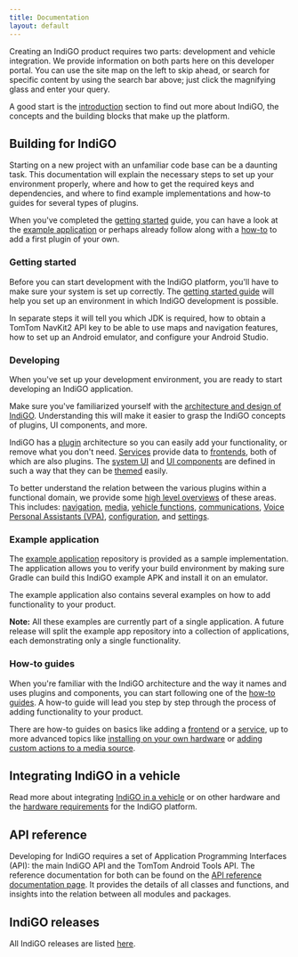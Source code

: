 ```yaml
---
title: Documentation
layout: default
---
```


Creating an IndiGO product requires two parts: development and vehicle integration. We provide
information on both parts here on this developer portal. You can use the site map on the left to
skip ahead, or search for specific content by using the search bar above; just click the magnifying
glass and enter your query.

A good start is the [introduction](/indigo/introduction) section to find out more about IndiGO, 
the concepts and the building blocks that make up the platform.

## Building for IndiGO

Starting on a new project with an unfamiliar code base can be a daunting task. This documentation
will explain the necessary steps to set up your environment properly, where and how to get the
required keys and dependencies, and where to find example implementations and how-to guides for
several types of plugins.

When you've completed the [getting started](#getting-started) guide, you can have a look at the
[example application](#example-application) or perhaps already follow along with a
[how-to](#how-to-guides) to add a first plugin of your own.

### Getting started

Before you can start development with the IndiGO platform, you'll have to make sure your system is
set up correctly. The 
[getting started guide](/indigo/documentation/getting-started/getting-started-guide) will help you
set up an environment in which IndiGO development is possible.

In separate steps it will tell you which JDK is required, how to obtain a TomTom NavKit2 API key to
be able to use maps and navigation features, how to set up an Android emulator, and configure your
Android Studio.

### Developing

When you've set up your development environment, you are ready to start developing an IndiGO
application.

Make sure you've familiarized yourself with the 
[architecture and design of IndiGO](/indigo/documentation/development/). 
Understanding this will make it easier to grasp the IndiGO concepts of plugins, UI components, and 
more.

IndiGO has a [plugin](/indigo/documentation/development/plugins) architecture so you can easily add
your functionality, or remove what you don't need. 
[Services](/indigo/documentation/development/ivi-services/) provide data to 
[frontends](/indigo/documentation/development/frontend-plugins), both of which are also plugins. 
The [system UI](/indigo/documentation/development/system-ui) and 
[UI components](/indigo/documentation/development/ui-components) are defined in such a way that 
they can be [themed](/indigo/documentation/development/theming-and-customization) easily.

To better understand the relation between the various plugins within a functional domain, we 
provide some [high level overviews](/indigo/documentation/development/platform-domains/) of these 
areas. This includes: 
[navigation](/indigo/documentation/development/platform-domains/navigation), 
[media](/indigo/documentation/development/platform-domains/media), 
[vehicle functions](/indigo/documentation/development/platform-domains/vehicle-functions), 
[communications](/indigo/documentation/development/platform-domains/communications), 
[Voice Personal Assistants (VPA)](/indigo/documentation/development/platform-domains/voice-personal-assistant-vpa), 
[configuration](/indigo/documentation/development/platform-domains/configuration-framework), and 
[settings](/indigo/documentation/development/platform-domains/settings-framework).

### Example application

The [example application](/indigo/documentation/tutorials-and-examples/example-app) repository is 
provided as a sample implementation. The application allows you to verify your build environment 
by making sure Gradle can build this IndiGO example APK and install it on an emulator.

The example application also contains several examples on how to add functionality to your product.

__Note:__ All these examples are currently part of a single application. A future release will 
split the example app repository into a collection of applications, each demonstrating only a 
single functionality.

### How-to guides

When you're familiar with the IndiGO architecture and the way it names and uses plugins and
components, you can start following one of the
[how-to guides](/indigo/documentation/tutorials-and-examples/how-to-guides). 
A how-to guide will lead you step by step
through the process of adding functionality to your product.

There are how-to guides on basics like adding a
[frontend](/indigo/documentation/tutorials-and-examples/how-to-guides/how-to-create-a-frontend-plugin)
or a
[service](/indigo/documentation/tutorials-and-examples/how-to-guides/how-to-create-an-ivi-service),
up to more advanced topics like 
[installing on your own hardware](/indigo/documentation/tutorials-and-examples/how-to-guides/how-to-install-on-hardware) 
or 
[adding custom actions to a media source](/indigo/documentation/tutorials-and-examples/how-to-guides/how-to-customize-a-media-source).

## Integrating IndiGO in a vehicle

Read more about integrating
[IndiGO in a vehicle](/indigo/documentation/integrating-indigo/integrating-in-vehicle) or on other 
hardware and the 
[hardware requirements](/indigo/documentation/integrating-indigo/hardware-requirements) 
for the IndiGO platform.

## API reference

Developing for IndiGO requires a set of Application Programming Interfaces (API): the main IndiGO
API and the TomTom Android Tools API. The reference documentation for both can be found on the
[API reference documentation page](/indigo/api-reference). It provides the details of all classes 
and functions, and insights into the relation between all modules and packages.

## IndiGO releases

All IndiGO releases are listed [here](/indigo/releases).
